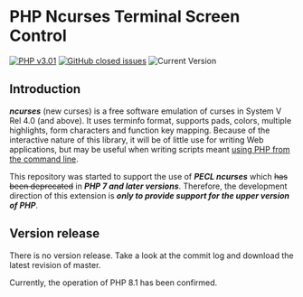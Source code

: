 # PHP Ncurses Terminal Screen Control

[![PHP v3.01](https://img.shields.io/badge/license-php_v3.01-blue.svg)](http://www.php.net/license)
[![GitHub closed issues](https://img.shields.io/github/issues-closed-raw/OOPS-ORG-PHP/mod_ncurses.svg)](https://github.com/OOPS-ORG-PHP/mod_ncurses/issues?q=is%3Aissue+is%3Aclosed)
![Current Version](https://img.shields.io/badge/confirmed-PHP%208.1-yellowgreen)


## Introduction

___ncurses___ (new curses) is a free software emulation of curses in System V Rel 4.0 (and above).
It uses terminfo format, supports pads, colors, multiple highlights, form characters and
function key mapping. Because of the interactive nature of this library, it will be of
little use for writing Web applications, but may be useful when writing scripts meant
[using PHP from the command line](http://php.net/manual/en/features.commandline.php).

This repository was started to support the use of ___PECL ncurses___ which ~~has been deprecated~~
in ___PHP 7 and later versions___. Therefore, the development direction of this extension is ___only
to provide support for the upper version of PHP___.

## Version release

There is no version release. Take a look at the commit log and download the latest revision of master.

Currently, the operation of PHP 8.1 has been confirmed. 

